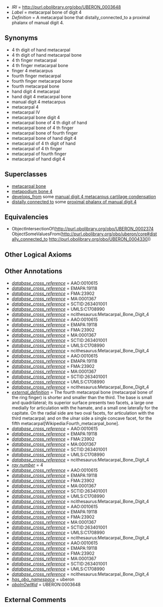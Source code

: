  * *IRI* = http://purl.obolibrary.org/obo/UBERON_0003648
 * *Label* = metacarpal bone of digit 4
 * *Definition* = A metacarpal bone that distally_connected_to a proximal phalanx of manual digit 4.

## Synonyms

 * 4 th digit of hand metacarpal
 * 4 th digit of hand metacarpal bone
 * 4 th finger metacarpal
 * 4 th finger metacarpal bone
 * finger 4 metacarpus
 * fourth finger metacarpal
 * fourth finger metacarpal bone
 * fourth metacarpal bone
 * hand digit 4 metacarpal
 * hand digit 4 metacarpal bone
 * manual digit 4 metacarpus
 * metacarpal 4
 * metacarpal IV
 * metacarpal bone digit 4
 * metacarpal bone of 4 th digit of hand
 * metacarpal bone of 4 th finger
 * metacarpal bone of fourth finger
 * metacarpal bone of hand digit 4
 * metacarpal of 4 th digit of hand
 * metacarpal of 4 th finger
 * metacarpal of fourth finger
 * metacarpal of hand digit 4

## Superclasses

 * [metacarpal bone](../../UBERON/74/UBERON_0002374.md)
 * [metapodium bone 4](../../UBERON/84/UBERON_0013584.md)
 * [develops_from](../../RO/02/RO_0002202.md) some [manual digit 4 metacarpus cartilage condensation](../../UBERON/73/UBERON_0010573.md)
 * [distally connected to](../../core#distally/to/core#distally_connected_to.md) some [proximal phalanx of manual digit 4](../../UBERON/30/UBERON_0004330.md)

## Equivalencies

 * ObjectIntersectionOf(<http://purl.obolibrary.org/obo/UBERON_0002374> ObjectSomeValuesFrom(<http://purl.obolibrary.org/obo/uberon/core#distally_connected_to> <http://purl.obolibrary.org/obo/UBERON_0004330>))

## Other Logical Axioms


## Other Annotations

 * *[database_cross_reference](../../ef/oboInOwl#hasDbXref.md)* = AAO:0010615
 * *[database_cross_reference](../../ef/oboInOwl#hasDbXref.md)* = EMAPA:19118
 * *[database_cross_reference](../../ef/oboInOwl#hasDbXref.md)* = FMA:23902
 * *[database_cross_reference](../../ef/oboInOwl#hasDbXref.md)* = MA:0001367
 * *[database_cross_reference](../../ef/oboInOwl#hasDbXref.md)* = SCTID:263401001
 * *[database_cross_reference](../../ef/oboInOwl#hasDbXref.md)* = UMLS:C1708990
 * *[database_cross_reference](../../ef/oboInOwl#hasDbXref.md)* = ncithesaurus:Metacarpal_Bone_Digit_4
 * *[database_cross_reference](../../ef/oboInOwl#hasDbXref.md)* = AAO:0010615
 * *[database_cross_reference](../../ef/oboInOwl#hasDbXref.md)* = EMAPA:19118
 * *[database_cross_reference](../../ef/oboInOwl#hasDbXref.md)* = FMA:23902
 * *[database_cross_reference](../../ef/oboInOwl#hasDbXref.md)* = MA:0001367
 * *[database_cross_reference](../../ef/oboInOwl#hasDbXref.md)* = SCTID:263401001
 * *[database_cross_reference](../../ef/oboInOwl#hasDbXref.md)* = UMLS:C1708990
 * *[database_cross_reference](../../ef/oboInOwl#hasDbXref.md)* = ncithesaurus:Metacarpal_Bone_Digit_4
 * *[database_cross_reference](../../ef/oboInOwl#hasDbXref.md)* = AAO:0010615
 * *[database_cross_reference](../../ef/oboInOwl#hasDbXref.md)* = EMAPA:19118
 * *[database_cross_reference](../../ef/oboInOwl#hasDbXref.md)* = FMA:23902
 * *[database_cross_reference](../../ef/oboInOwl#hasDbXref.md)* = MA:0001367
 * *[database_cross_reference](../../ef/oboInOwl#hasDbXref.md)* = SCTID:263401001
 * *[database_cross_reference](../../ef/oboInOwl#hasDbXref.md)* = UMLS:C1708990
 * *[database_cross_reference](../../ef/oboInOwl#hasDbXref.md)* = ncithesaurus:Metacarpal_Bone_Digit_4
 * *[external_definition](../../UBPROP/01/UBPROP_0000001.md)* = The fourth metacarpal bone (metacarpal bone of the ring finger) is shorter and smaller than the third. The base is small and quadrilateral; its superior surface presents two facets, a large one medially for articulation with the hamate, and a small one laterally for the capitate. On the radial side are two oval facets, for articulation with the third metacarpal; and on the ulnar side a single concave facet, for the fifth metacarpal[Wikipedia:Fourth_metacarpal_bone].
 * *[database_cross_reference](../../ef/oboInOwl#hasDbXref.md)* = AAO:0010615
 * *[database_cross_reference](../../ef/oboInOwl#hasDbXref.md)* = EMAPA:19118
 * *[database_cross_reference](../../ef/oboInOwl#hasDbXref.md)* = FMA:23902
 * *[database_cross_reference](../../ef/oboInOwl#hasDbXref.md)* = MA:0001367
 * *[database_cross_reference](../../ef/oboInOwl#hasDbXref.md)* = SCTID:263401001
 * *[database_cross_reference](../../ef/oboInOwl#hasDbXref.md)* = UMLS:C1708990
 * *[database_cross_reference](../../ef/oboInOwl#hasDbXref.md)* = ncithesaurus:Metacarpal_Bone_Digit_4
 * *[ray number](../../UBPROP/04/UBPROP_0000104.md)* = 4
 * *[database_cross_reference](../../ef/oboInOwl#hasDbXref.md)* = AAO:0010615
 * *[database_cross_reference](../../ef/oboInOwl#hasDbXref.md)* = EMAPA:19118
 * *[database_cross_reference](../../ef/oboInOwl#hasDbXref.md)* = FMA:23902
 * *[database_cross_reference](../../ef/oboInOwl#hasDbXref.md)* = MA:0001367
 * *[database_cross_reference](../../ef/oboInOwl#hasDbXref.md)* = SCTID:263401001
 * *[database_cross_reference](../../ef/oboInOwl#hasDbXref.md)* = UMLS:C1708990
 * *[database_cross_reference](../../ef/oboInOwl#hasDbXref.md)* = ncithesaurus:Metacarpal_Bone_Digit_4
 * *[database_cross_reference](../../ef/oboInOwl#hasDbXref.md)* = AAO:0010615
 * *[database_cross_reference](../../ef/oboInOwl#hasDbXref.md)* = EMAPA:19118
 * *[database_cross_reference](../../ef/oboInOwl#hasDbXref.md)* = FMA:23902
 * *[database_cross_reference](../../ef/oboInOwl#hasDbXref.md)* = MA:0001367
 * *[database_cross_reference](../../ef/oboInOwl#hasDbXref.md)* = SCTID:263401001
 * *[database_cross_reference](../../ef/oboInOwl#hasDbXref.md)* = UMLS:C1708990
 * *[database_cross_reference](../../ef/oboInOwl#hasDbXref.md)* = ncithesaurus:Metacarpal_Bone_Digit_4
 * *[database_cross_reference](../../ef/oboInOwl#hasDbXref.md)* = AAO:0010615
 * *[database_cross_reference](../../ef/oboInOwl#hasDbXref.md)* = EMAPA:19118
 * *[database_cross_reference](../../ef/oboInOwl#hasDbXref.md)* = FMA:23902
 * *[database_cross_reference](../../ef/oboInOwl#hasDbXref.md)* = MA:0001367
 * *[database_cross_reference](../../ef/oboInOwl#hasDbXref.md)* = SCTID:263401001
 * *[database_cross_reference](../../ef/oboInOwl#hasDbXref.md)* = UMLS:C1708990
 * *[database_cross_reference](../../ef/oboInOwl#hasDbXref.md)* = ncithesaurus:Metacarpal_Bone_Digit_4
 * *[has_obo_namespace](../../ce/oboInOwl#hasOBONamespace.md)* = uberon
 * *[oboInOwl#id](../../id/oboInOwl#id.md)* = UBERON:0003648

## External Comments

